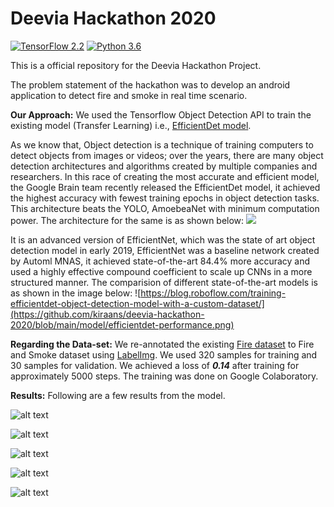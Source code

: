 # Deevia Hackathon 2020 

[![TensorFlow 2.2](https://img.shields.io/badge/TensorFlow-2.2-FF6F00?logo=tensorflow)](https://github.com/tensorflow/tensorflow/releases/tag/v2.2.0)
[![Python 3.6](https://img.shields.io/badge/Python-3.6-3776AB)](https://www.python.org/downloads/release/python-360/)

This is a official repository for the Deevia Hackathon Project.

The problem statement of the hackathon was to develop an android application to detect fire and smoke in real time scenario.

**Our Approach:** We used the Tensorflow Object Detection API to train the existing model (Transfer Learning) i.e., [EfficientDet model](http://download.tensorflow.org/models/object_detection/tf2/20200711/efficientdet_d0_coco17_tpu-32.tar.gz).

As we know that, Object detection is a technique of training computers to detect objects from images or videos; over the years, there are many object detection architectures and algorithms created by multiple companies and researchers. In this race of creating the most accurate and efficient model, the Google Brain team recently released the EfficientDet model, it achieved the highest accuracy with fewest training epochs in object detection tasks. This architecture beats the YOLO, AmoebeaNet with minimum computation power. The architecture for the same is as shown below:
![](https://1.bp.blogspot.com/-MQO5qKuTT8c/XpdE8_IwpsI/AAAAAAAAFtg/mSjhF2ws5FYxwcHN6h9_l5DqYzQlNYJwwCLcBGAsYHQ/s1600/image1.png)

It is an advanced version of EfficientNet, which was the state of art object detection model in early 2019, EfficientNet was a baseline network created by Automl MNAS, it achieved state-of-the-art 84.4% more accuracy and used a highly effective compound coefficient to scale up CNNs in a more structured manner.
The comparision of different state-of-the-art models is as shown in the image below:
![https://blog.roboflow.com/training-efficientdet-object-detection-model-with-a-custom-dataset/](https://github.com/kiraans/deevia-hackathon-2020/blob/main/model/efficientdet-performance.png)

**Regarding the Data-set:** We re-annotated the existing [Fire dataset](https://github.com/OlafenwaMoses/FireNET/releases/download/v1.0/fire-dataset.zip) to Fire and Smoke dataset using [LabelImg](https://github.com/tzutalin/labelImg). We used 320 samples for training and 30 samples for validation. 
We achieved a loss of ***0.14*** after training for approximately 5000 steps. The training was done on Google Colaboratory.

**Results:**
Following are a few results from the model.

![alt text](https://github.com/kiraans/deevia-hackathon-2020/blob/main/result-images/download%20(1).png "Results")

![alt text](https://github.com/kiraans/deevia-hackathon-2020/blob/main/result-images/download%20(3).png "Results")

![alt text](https://github.com/kiraans/deevia-hackathon-2020/blob/main/result-images/download%20(15).png "Results")

![alt text](https://github.com/kiraans/deevia-hackathon-2020/blob/main/result-images/download%20(6).png "Results")

![alt text](https://github.com/kiraans/deevia-hackathon-2020/blob/main/result-images/download%20(28).png "Results")
